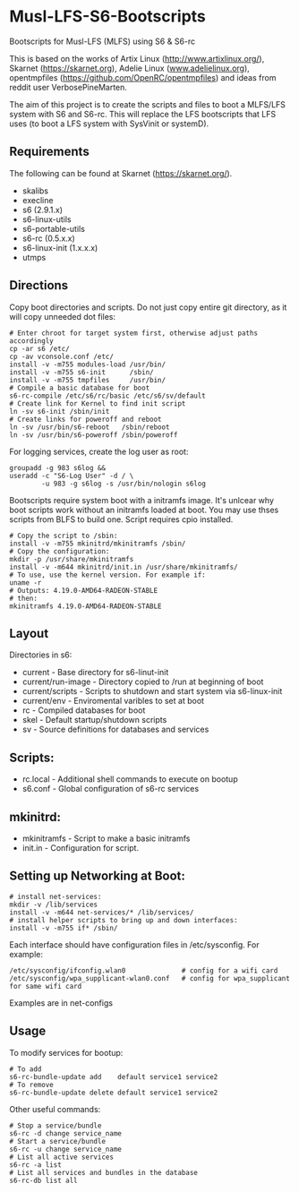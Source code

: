 # Musl-LFS-S6-Bootscripts
Bootscripts for Musl-LFS (MLFS) using S6 & S6-rc

This is based on the works of Artix Linux (http://www.artixlinux.org/), Skarnet (https://skarnet.org), Adelie Linux (www.adelielinux.org), opentmpfiles (https://github.com/OpenRC/opentmpfiles) and ideas from reddit user VerbosePineMarten.

The aim of this project is to create the scripts and files to boot a MLFS/LFS system with S6 and S6-rc. This will replace the LFS bootscripts that LFS uses (to boot a LFS system with SysVinit or systemD).

## Requirements

The following can be found at Skarnet (https://skarnet.org/).
  * skalibs
  * execline
  * s6 (2.9.1.x)
  * s6-linux-utils
  * s6-portable-utils
  * s6-rc (0.5.x.x)
  * s6-linux-init (1.x.x.x)
  * utmps

## Directions

Copy boot directories and scripts. Do not just copy entire git directory, as it will copy unneeded dot files:
```
# Enter chroot for target system first, otherwise adjust paths accordingly
cp -ar s6 /etc/
cp -av vconsole.conf /etc/
install -v -m755 modules-load /usr/bin/
install -v -m755 s6-init      /sbin/
install -v -m755 tmpfiles     /usr/bin/
# Compile a basic database for boot
s6-rc-compile /etc/s6/rc/basic /etc/s6/sv/default 
# Create link for Kernel to find init script
ln -sv s6-init /sbin/init
# Create links for poweroff and reboot
ln -sv /usr/bin/s6-reboot   /sbin/reboot
ln -sv /usr/bin/s6-poweroff /sbin/poweroff
```

For logging services, create the log user as root:
```
groupadd -g 983 s6log &&
useradd -c "S6-Log User" -d / \
        -u 983 -g s6log -s /usr/bin/nologin s6log
```

Bootscripts require system boot with a initramfs image. It's unlcear why boot scripts work without an initramfs loaded at boot. You may use thses scripts from BLFS to build one. Script requires cpio installed.
```
# Copy the script to /sbin:
install -v -m755 mkinitrd/mkinitramfs /sbin/
# Copy the configuration:
mkdir -p /usr/share/mkinitramfs 
install -v -m644 mkinitrd/init.in /usr/share/mkinitramfs/ 
# To use, use the kernel version. For example if:
uname -r
# Outputs: 4.19.0-AMD64-RADEON-STABLE
# then:
mkinitramfs 4.19.0-AMD64-RADEON-STABLE

```

## Layout

Directories in s6:
  * current - Base directory for s6-linut-init
  * current/run-image - Directory copied to /run at beginning of boot
  * current/scripts - Scripts to shutdown and start system via s6-linux-init
  * current/env - Enviromental varibles to set at boot
  * rc - Compiled databases for boot
  * skel - Default startup/shutdown scripts
  * sv - Source definitions for databases and services

## Scripts:
  * rc.local - Additional shell commands to execute on bootup
  * s6.conf - Global configuration of s6-rc services

## mkinitrd:
  * mkinitramfs - Script to make a basic initramfs
  * init.in - Configuration for script.

## Setting up Networking at Boot:
```
# install net-services:
mkdir -v /lib/services
install -v -m644 net-services/* /lib/services/
# install helper scripts to bring up and down interfaces:
install -v -m755 if* /sbin/
```
Each interface should have configuration files in /etc/sysconfig. For example:
```
/etc/sysconfig/ifconfig.wlan0              # config for a wifi card
/etc/sysconfig/wpa_supplicant-wlan0.conf   # config for wpa_supplicant for same wifi card
```

Examples are in net-configs

## Usage
To modify services for bootup:
```
# To add
s6-rc-bundle-update add    default service1 service2
# To remove
s6-rc-bundle-update delete default service1 service2
```

Other useful commands:
```
# Stop a service/bundle
s6-rc -d change service_name
# Start a service/bundle
s6-rc -u change service_name
# List all active services
s6-rc -a list
# List all services and bundles in the database
s6-rc-db list all
```
